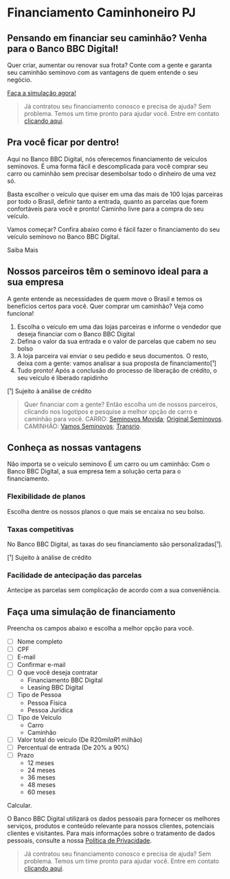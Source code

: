 # Financiamento Caminhoneiro PJ

## Pensando em financiar seu caminhão? Venha para o Banco BBC Digital!

Quer criar, aumentar ou renovar sua frota? Conte com a gente e garanta seu caminhão seminovo com as vantagens de quem entende o seu negócio.

[Faça a simulação agora!](https://bancobbcdigital.com.br/financiamento-caminhoneiro-pj)

> Já contratou seu financiamento conosco e precisa de ajuda? Sem problema. Temos um time pronto para ajudar você. Entre em contato [clicando aqui](https://bancobbcdigital.com.br/canais-atendimento).

## Pra você ficar por dentro!

Aqui no Banco BBC Digital, nós oferecemos financiamento de veículos seminovos. É uma forma fácil e descomplicada para você comprar seu carro ou caminhão sem precisar desembolsar todo o dinheiro de uma vez só.

Basta escolher o veículo que quiser em uma das mais de 100 lojas parceiras por todo o Brasil, definir tanto a entrada, quanto as parcelas que forem confortáveis para você e pronto! Caminho livre para a compra do seu veículo.

Vamos começar? Confira abaixo como é fácil fazer o financiamento do seu veículo seminovo no Banco BBC Digital.

Saiba Mais

## Nossos parceiros têm o seminovo ideal para a sua empresa

A gente entende as necessidades de quem move o Brasil e temos os benefícios certos para você. Quer comprar um caminhão? Veja como funciona!

1. Escolha o veículo em uma das lojas parceiras e informe o vendedor que deseja financiar com o Banco BBC Digital
2. Defina o valor da sua entrada e o valor de parcelas que cabem no seu bolso
3. A loja parceira vai enviar o seu pedido e seus documentos. O resto, deixa com a gente: vamos analisar a sua proposta de financiamento[¹]
4. Tudo pronto! Após a conclusão do processo de liberação de crédito, o seu veículo é liberado rapidinho

[¹] Sujeito à análise de crédito

> Quer financiar com a gente? Então escolha um de nossos parceiros, clicando nos logotipos e pesquise a melhor opção de carro e caminhão para você. CARRO: [Seminovos Movida](https://www.seminovosmovida.com.br/); [Original Seminovos](https://www.originalseminovos.com.br/seminovos). CAMINHÃO: [Vamos Seminovos](https://vamos.com.br/seminovos); [Transrio](https://transrio.com.br/).

## Conheça as nossas vantagens

Não importa se o veículo seminovo É um carro ou um caminhão: Com o Banco BBC Digital, a sua empresa tem a solução certa para o financiamento.

### Flexibilidade de planos

Escolha dentre os nossos planos o que mais se encaixa no seu bolso.

### Taxas competitivas

No Banco BBC Digital, as taxas do seu financiamento são personalizadas[¹].

[¹] Sujeito à análise de crédito

### Facilidade de antecipação das parcelas

Antecipe as parcelas sem complicação de acordo com a sua conveniência.

## Faça uma simulação de financiamento

Preencha os campos abaixo e escolha a melhor opção para você.

- [ ] Nome completo
- [ ] CPF
- [ ] E-mail
- [ ] Confirmar e-mail
- [ ] O que você deseja contratar
    - Financiamento BBC Digital
    - Leasing BBC Digital
- [ ] Tipo de Pessoa
    - Pessoa Física
    - Pessoa Jurídica
- [ ] Tipo de Veículo
    - Carro
    - Caminhão
- [ ] Valor total do veículo (De R$20 mil a R$1 milhão)
- [ ] Percentual de entrada (De 20% a 90%)
- [ ] Prazo
    - 12 meses
    - 24 meses
    - 36 meses
    - 48 meses
    - 60 meses

Calcular.

O Banco BBC Digital utilizará os dados pessoais para fornecer os melhores serviços, produtos e conteúdo relevante para nossos clientes, potenciais clientes e visitantes. Para mais informações sobre o tratamento de dados pessoais, consulte a nossa [Política de Privacidade](https://bancobbcdigital.com.br/PDFs/1.3.TRANSPARENCIA/01.PoliticaDePrivacidadeGeralBancoBBCDigital/Politica%20de%20Privacidade%20Geral%20Banco%20BBC%20Digital.pdf).

> Já contratou seu financiamento conosco e precisa de ajuda? Sem problema. Temos um time pronto para ajudar você. Entre em contato [clicando aqui](https://bancobbcdigital.com.br/canais-atendimento).
